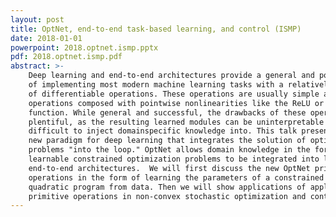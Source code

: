 ```yaml
---
layout: post
title: OptNet, end-to-end task-based learning, and control (ISMP)
date: 2018-01-01
powerpoint: 2018.optnet.ismp.pptx
pdf: 2018.optnet.ismp.pdf
abstract: >-
    Deep learning and end-to-end architectures provide a general and powerful way
    of implementing most modern machine learning tasks with a relatively small set
    of differentiable operations. These operations are usually simple affine
    operations composed with pointwise nonlinearities like the ReLU or sigmoid
    function. While general and successful, the drawbacks of these operations are
    plentiful, as the resulting learned modules can be uninterpretable and
    difficult to inject domainspecific knowledge into. This talk presents OptNet, a
    new paradigm for deep learning that integrates the solution of optimization
    problems "into the loop." OptNet allows domain knowledge in the form of
    learnable constrained optimization problems to be integrated into larger
    end-to-end architectures.  We will first discuss the new OptNet primitive
    operations in the form of learning the parameters of a constrained convex
    quadratic program from data. Then we will show applications of applying these
    primitive operations in non-convex stochastic optimization and control.
---
```

